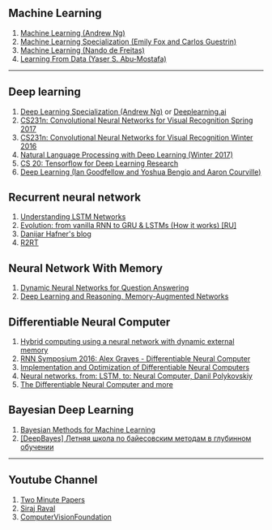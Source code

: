 ## Machine Learning
1. [Machine Learning (Andrew Ng)](https://www.coursera.org/learn/machine-learning)
1. [Machine Learning Specialization (Emily Fox and Carlos Guestrin)](https://www.coursera.org/specializations/machine-learning)
1. [Machine Learning (Nando de Freitas)](https://www.youtube.com/playlist?list=PLE6Wd9FR--EdyJ5lbFl8UuGjecvVw66F6)
1. [Learning From Data (Yaser S. Abu-Mostafa)](https://www.edx.org/course/learning-data-introductory-machine-caltechx-cs1156x-0)

---

## Deep learning
1. [Deep Learning Specialization (Andrew Ng)](https://www.coursera.org/specializations/deep-learning) or [Deeplearning.ai](https://www.youtube.com/channel/UCcIXc5mJsHVYTZR1maL5l9w)
1. [CS231n: Convolutional Neural Networks for Visual Recognition Spring 2017](https://www.youtube.com/playlist?list=PL3FW7Lu3i5JvHM8ljYj-zLfQRF3EO8sYv)
1. [CS231n: Convolutional Neural Networks for Visual Recognition Winter 2016](https://www.youtube.com/watch?v=NfnWJUyUJYU&list=PLkt2uSq6rBVctENoVBg1TpCC7OQi31AlC)
1. [Natural Language Processing with Deep Learning (Winter 2017)](https://www.youtube.com/playlist?list=PL3FW7Lu3i5Jsnh1rnUwq_TcylNr7EkRe6)
1. [CS 20: Tensorflow for Deep Learning Research](http://web.stanford.edu/class/cs20si/)
1. [Deep Learning (Ian Goodfellow and Yoshua Bengio and Aaron Courville)](http://www.deeplearningbook.org/)

## Recurrent neural network
1. [Understanding LSTM Networks](http://colah.github.io/posts/2015-08-Understanding-LSTMs/)
1. [Evolution: from vanilla RNN to GRU & LSTMs (How it works) [RU]](https://www.youtube.com/watch?v=5lUUrREboSk)
1. [Danijar Hafner's blog](https://danijar.com/blog/)
1. [R2RT](https://r2rt.com/)

## Neural Network With Memory
1. [Dynamic Neural Networks for Question Answering](https://www.youtube.com/watch?v=T3octNTE7Is)
1. [Deep Learning and Reasoning, Memory-Augmented Networks](https://www.youtube.com/watch?v=v43HUFW2DjQ)

## Differentiable Neural Computer
1. [Hybrid computing using a neural network with dynamic external memory](https://www.nature.com/articles/nature20101)
1. [RNN Symposium 2016: Alex Graves - Differentiable Neural Computer](https://www.youtube.com/watch?v=steioHoiEms&list=PLPwzH56Rdmq4hcuEMtvBGxUrcQ4cAkoSc&index=11)
1. [Implementation and Optimization of Differentiable Neural Computers](https://web.stanford.edu/class/cs224n/reports/2753780.pdf)
1. [Neural networks. from: LSTM, to: Neural Computer, Danil Polykovskiy](https://www.youtube.com/watch?v=otRoAQtc5Dk)
1. [The Differentiable Neural Computer and more](https://www.youtube.com/watch?v=K14VNejrgmc)

## Bayesian Deep Learning
1. [Bayesian Methods for Machine Learning](https://www.coursera.org/learn/bayesian-methods-in-machine-learning/home/welcome)
1. [[DeepBayes] Летняя школа по байесовским методам в глубинном обучении](https://www.youtube.com/playlist?list=PLEqoHzpnmTfBSyGmE4nBlhxxi28dCZwWN)

---

## Youtube Channel
1. [Two Minute Papers](https://www.youtube.com/user/keeroyz/videos)
1. [Siraj Raval](https://www.youtube.com/channel/UCWN3xxRkmTPmbKwht9FuE5A)
1. [ComputerVisionFoundation](https://www.youtube.com/channel/UC0n76gicaarsN_Y9YShWwhw)
